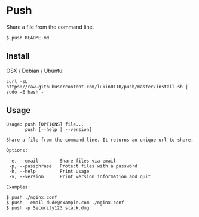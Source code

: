 # Push

Share a file from the command line.

```
$ push README.md
```

## Install

OSX / Debian / Ubuntu:
```
curl -sL https://raw.githubusercontent.com/lukin0110/push/master/install.sh | sudo -E bash -
```

## Usage

```
Usage: push [OPTIONS] file...
       push [--help | --version]

Share a file from the command line. It returns an unique url to share.

Options:

 -e, --email        Share files via email
 -p, --passphrase   Protect files with a password
 -h, --help         Print usage
 -v, --version      Print version information and quit

Examples:

$ push ./nginx.conf
$ push --email dude@example.com ./nginx.conf
$ push -p Security123 slack.dmg
```
